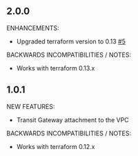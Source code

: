 ## 2.0.0

ENHANCEMENTS:
* Upgraded terraform version to 0.13  [#5](https://github.com/zoitech/terraform-aws-tgw-attachment/issues/5)

BACKWARDS INCOMPATIBILITIES / NOTES:
* Works with terraform 0.13.x

## 1.0.1
NEW FEATURES:
* Transit Gateway attachment to the VPC

BACKWARDS INCOMPATIBILITIES / NOTES:
* Works with terraform 0.12.x 